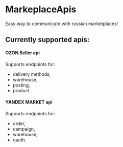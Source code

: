 # MarkeplaceApis

Easy way to communicate with russian marketplaces!

## Currently supported apis:

#### OZON Seller api

Supports endpoints for:

* delivery methods,
* warehouse,
* posting,
* product.

#### YANDEX MARKET api

Supports endpoints for:

* order,
* campaign,
* warehouse,
* oauth.
